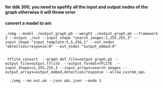 #### for ddk 300, you need to spefify all the input and output nodes of the graph otherwise it will throw error    

#### convert a model to om    
```
./omg --model ./output_graph.pb --weight ./output_graph.pb --framework 3 --output ./out --input_shape "search_images:1,255,255,3" --input_shape "input_template:5,5,256,1" --out_nodes "detection/response:0" --out_nodes "output_embed:0"


 tflite_convert  --graph_def_file=output_graph.pb --output_file=output.tflite  --output_format=TFLITE  --input_shapes=1,255,255,3 --input_arrays=search_images --output_arrays=output_embed,detection/response --allow_custom_ops
 
  ./omg --om out.om --json abc.json --mode 1

```
